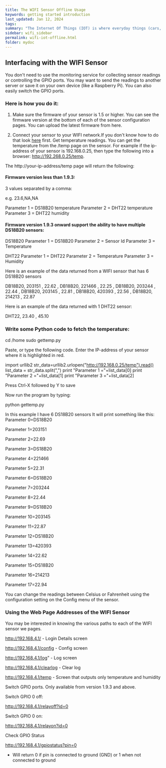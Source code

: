 ```yaml
---
title: The WIFI Sensor Offline Usage
keywords: getting started introduction
last_updated: Jan 12, 2024
tags:
summary: "The Internet Of Things (IOT) is where everyday things (cars, homes, household appliances, plants) are being connected to the Internet where we can monitor, control and alert in ways not possible before."
sidebar: wifi_sidebar
permalink: wifi-iot-offline.html
folder: mydoc
---
```


## Interfacing with the WIFI Sensor
You don't need to use the monitoring service for collecting sensor readings or controlling the GPIO ports. You may want to send the readings to another server or save it on your own device (like a Raspberry Pi). You can also easily switch the GPIO ports.

### Here is how you do it:

1. Make sure the firmware of your sensor is 1.5 or higher. You can see the firmware version at the bottom of each of the sensor configuration pages. You can upload the latest firmware from here.

2. Connect your sensor to your WIFI network.If you don't know how to do that look [here](/wifi-iot-setup.html) first.
Get temperature readings.
You can get the temperature from the /temp page on the sensor. For example if the ip-address of your sensor is 192.168.0.25, then type the following into a browser: http://192.268.0.25/temp.

The http://your-ip-address/temp page will return the following:


#### Firmware version less than 1.9.3:

3 values separated by a comma:

e.g. 23.6,NA,NA

Parameter 1 = DS18B20 temperature
Parameter 2 = DHT22 temperature
Parameter 3 = DHT22 humidity

#### Firmware version 1.9.3 onward support the ability to have multiple DS18B20 sensors:

DS18B20
Parameter 1 = DS18B20
Parameter 2 = Sensor Id
Parameter 3 = Temperature

DHT22
Parameter 1 = DHT22
Parameter 2 = Temperature
Parameter 3 = Humidity

Here is an example of the data returned from a WIFI sensor that has 6 DS18B20 sensors

DB18B20, 203151 , 22.62 , DB18B20, 221466 , 22.25 , DB18B20, 203244 , 22.44 , DB18B20, 203145 , 22.81 , DB18B20, 420393 , 22.56 , DB18B20, 214213 , 22.87

Here is an example of the data returned with 1 DHT22 sensor:

DHT22, 23.40 , 45.10

### Write some Python code to fetch the temperature:

cd /home
sudo gettemp.py

Paste, or type the following code. Enter the IP-address of your sensor where it is highlighted in red.

import urllib2
str_data=urllib2.urlopen("http://192.168.0.25/temp").read()
list_data = str_data.split(",")
print "Parameter 1 ="+list_data[0]
print "Parameter 2 ="+list_data[1]
print "Parameter 3 ="+list_data[2]

Press Ctrl-X followed by Y to save

Now run the program by typing:

python gettemp.py


In this example I have 6 DS18B20 sensors  It will print something like this:
Parameter 0=DS18B20

Parameter 1=203151

Parameter 2=22.69

Parameter 3=DS18B20

Parameter 4=221466

Parameter 5=22.31

Parameter 6=DS18B20

Parameter 7=203244

Parameter 8=22.44

Parameter 9=DS18B20

Parameter 10=203145

Parameter 11=22.87

Parameter 12=DS18B20

Parameter 13=420393

Parameter 14=22.62

Parameter 15=DS18B20

Parameter 16=214213

Parameter 17=22.94


You can change the readings  between Celsius or Fahrenheit using the configuration setting on the Config menu of the sensor.

### Using the Web Page Addresses of the WIFI Sensor

You may be interested in knowing the various paths to each of the WIFI sensor we pages.

http://192.168.4.1/ - Login Details screen

http://192.168.4.1/config - Config screen

http://192.168.4.1/log" - Log screen

http://192.168.4.1/clearlog - Clear log

http://192.168.4.1/temp - Screen that outputs only temperature and humidity

Switch GPIO ports.
Only available from version 1.9.3 and above.

Switch GPIO 0 off:

http://192.168.4.1/relayoff?id=0



Switch GPIO 0 on:

http://192.168.4.1/relayon?id=0



Check GPIO Status

http://192.168.4.1/gpiostatus?pin=0

 - Will return 0 if pin is connected to ground (GND) or 1 when not connected to ground